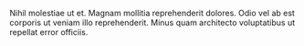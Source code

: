 Nihil molestiae ut et. Magnam mollitia reprehenderit dolores. Odio vel ab est corporis ut veniam illo reprehenderit. Minus quam architecto voluptatibus ut repellat error officiis.